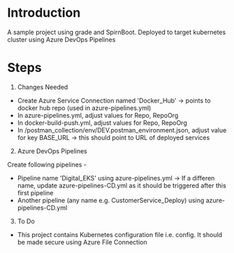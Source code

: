 # Introduction 

A sample project using grade and SpirnBoot. Deployed to target kubernetes cluster using Azure DevOps Pipelines

# Steps

1.	Changes Needed

- Create Azure Service Connection named 'Docker_Hub' -> points to docker hub repo (used in azure-pipelines.yml)
- In azure-pipelines.yml, adjust values for Repo, RepoOrg
- In docker-build-push.yml, adjust values for Repo, RepoOrg
- In /postman_collection/env/DEV.postman_environment.json, adjust value for key BASE_URL -> this should point to URL of deployed services   

2.	Azure DevOps Pipelines

Create following pipelines - 
- Pipeline name 'Digital_EKS' using azure-pipelines.yml -> If a differen name, update azure-pipelines-CD.yml as it should be triggered after this first pipeline
- Another pipeline (any name e.g. CustomerService_Deploy) using azure-pipelines-CD.yml 

3.	To Do

- This project contains Kubernetes configuration file i.e. config. It should be made secure using Azure File Connection 

